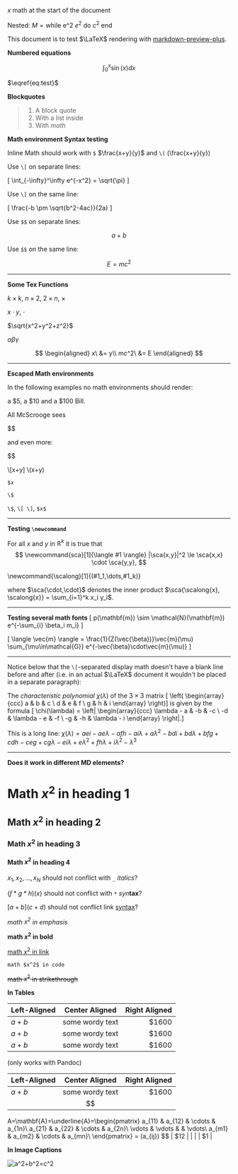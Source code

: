 $x$ math at the start of the document

Nested: $M = \text{while e^2 $e^2$ do $c^2$ end}$

This document is to test $\LaTeX$ rendering with [markdown-preview-plus](https://atom.io/packages/markdown-preview-plus).

**Numbered equations**

$$
\begin{equation}
\int_0^x \sin(x) dx
\label{eq:test}
\end{equation}
$$

$\eqref{eq:test}$

**Blockquotes**

> 1.  A block quote
> 2.  With a list inside
> 3.  With $math$

**Math environment Syntax testing**

Inline Math should work with `$`  $\frac{x+y}{y}$
and `\(` \(\frac{x+y}{y}\)

Use `\[` on separate lines:

\[
\int_{-\infty}^\infty e^{-x^2} = \sqrt{\pi}
\]


Use `\[` on the same line:

\[ \frac{-b \pm \sqrt{b^2-4ac}}{2a} \]

Use `$$` on separate lines:

$$
a+b
$$

Use `$$` on the same line:

$$E=mc^2$$

----

**Some Tex Functions**

$k \times k$, $n \times 2$, $2 \times n$, $\times$

$x \cdot y$, $\cdot$

$\sqrt{x^2+y^2+z^2}$

$\alpha \beta \gamma$

$$
\begin{aligned}
x\ &= y\\
mc^2\ &= E
\end{aligned}
$$

----

**Escaped Math environments**

In the following examples no math environments should render:

a $5, a $10 and a \$100 Bill.

All McScrooge sees

$$

and even more:

$$

\\[x+y\]
\\(x+y\)

```
$x
```

```
\$
```

`\$`, `\[ \]`, `$x$`

----

**Testing `\newcommand`**

For all $x$ and $y$ in $\mathbb{R}^k$ it is true that
$$
\newcommand{sca}[1]{\langle #1 \rangle}
|\sca{x,y}|^2 \le \sca{x,x} \cdot \sca{y,y},
$$

<!-- newcommand not in environment-->
\newcommand{\scalong}[1]{(#1_1,\dots,#1_k)}

where $\sca{\cdot,\cdot}$ denotes the inner product $\sca{\scalong{x}, \scalong{x}} = \sum_{i=1}^k x_i y_i$.

----

**Testing several math fonts**
\[
p(\mathbf{m}) \sim \mathcal{N}(\mathbf{m}) e^{-\sum_{i} \beta_i m_i}
\]

\[
\langle \vec{m} \rangle =
\frac{1}{Z(\vec{\beta})}\vec{m}(\mu)
\sum_{\mu\in\mathcal{G}}
e^{-\vec{\beta}\cdot\vec{m}(\mu)}
\]

----

Notice below that the `\[`-separated display math doesn't have a blank line before and after (i.e. in an actual $\LaTeX$ document it wouldn't be placed in a separate paragraph):

The _characteristic polynomial_ $\chi(\lambda)$ of the
$3 \times 3$ matrix
\[ \left( \begin{array}{ccc}
a & b & c \\
d & e & f \\
g & h & i \end{array} \right)\]
is given by the formula
\[ \chi(\lambda) = \left| \begin{array}{ccc}
\lambda - a & -b & -c \\
-d & \lambda - e & -f \\
-g & -h & \lambda - i \end{array} \right|.\]

This is a long line: $\chi(\lambda) = a e i-a e \lambda -a f h-a i \lambda +a \lambda ^2-b d i+b d \lambda +b f g+c d h-c e g+c g \lambda -e i \lambda +e \lambda ^2+f h \lambda +i \lambda ^2-\lambda ^3$

----

**Does it work in different MD elements?**

# Math $x^2$ in heading 1

## Math $x^2$ in heading 2

### Math $x^2$ in heading 3

#### Math $x^2$ in heading 4

$x_1, x_2, \dots, x_N$ should not conflict with `_` _italics_?

$(f*g*h)(x)$ should not conflict with `*` *syn***tax**?

$[a+b](c+d)$ should not conflict link [syntax](#)?

_math $x^2$ in emphasis_

**math $x^2$ in bold**

[math $x^2$ in link](http://www.mathjax.org/)

`math $x^2$ in code`

~~math $x^2$ in strikethrough~~

**In Tables**

| Left-Aligned  | Center Aligned  | Right Aligned |
| :------------ |:---------------:| -----:|
| $a+b$         | some wordy text | $1600 |
| $a+b$         | some wordy text | $1600 |
| $a+b$         | some wordy text | $1600 |

(only works with Pandoc)

| Left-Aligned  | Center Aligned  | Right Aligned |
| :------------ |:---------------:| -----:|
| $a+b$         | some wordy text | $1600 |
|               | $$
A=\mathbf{A}=\underline{A}=\begin{pmatrix}
a_{11} & a_{12} & \cdots & a_{1n}\\
a_{21} & a_{22} & \cdots & a_{2n}\\
\vdots & \vdots &        & \vdots\\
a_{m1} & a_{m2} & \cdots & a_{mn}\\
\end{pmatrix} = (a_{ij})
$$                                |   $12 |
|               |                 |    $1 |

<!-- $$
<!-- hack to save markdown-it from runaway block math
-->

**In Image Captions**

![$$a^2+b^2=c^2$$](https://raw.githubusercontent.com/atom-community/markdown-preview-plus/master/imgs/mpp-full-res-invert.png)
